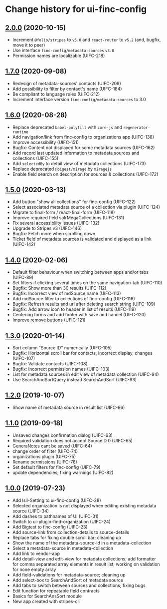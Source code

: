 # Change history for ui-finc-config

## [2.0.0](https://github.com/folio-org/ui-finc-config/tree/v2.0.0) (2020-10-15)
* Increment `@folio/stripes` to `v5.0` and `react-router` to `v5.2` (and, bugfix, move it to peer)
* Use interface `finc-config/metadata-sources` `v3.0`
* Permission names are localizable (UIFC-218)

## [1.7.0](https://github.com/folio-org/ui-finc-config/tree/v1.7.0) (2020-09-08)
* Redesign of metadata-sources' contacts (UIFC-209)
* Add possibility to filter by contact's name (UIFC-184)
* Be compliant to language rules (UIFC-212)
* Increment interface version `finc-config/metadata-sources` to 3.0

## [1.6.0](https://github.com/folio-org/ui-finc-config/tree/v1.6.0) (2020-08-28)
* Replace deprecated `babel-polyfill` with `core-js` and `regenerator-runtime`
* Add navigation/link from finc-config to organizations app (UIFC-138)
* Improve accessibility (UIFC-151)
* Bugfix: Content not displayed for some metadata sources (UIFC-162)
* Add record last updated information to metadata sources and collections (UIFC-155)
* Add `selectedBy` to detail view of metadata collections (UIFC-173)
* Replace deprecated `@bigest/mirage` by `miragejs`
* Enable field search on description for sources & collections (UIFC-172)

## [1.5.0](https://github.com/folio-org/ui-finc-config/tree/v1.5.0) (2020-03-13)
* Add button "show all collections" for finc-config (UIFC-122)
* Select associated metadata source of a collection via plugin (UIFC-124)
* Migrate to final-form / react-final-form (UIFC-118)
* Improve required field solrMegaCollections (UIFC-131)
* Fix several accessibility issues (UIFC-132)
* Upgrade to Stripes v3 (UIFC-146)
* Bugfix: Fetch more when scrolling down
* Ticket field of metadata sources is validated and displayed as a link (UIFC-142)

## [1.4.0](https://github.com/folio-org/ui-finc-config/tree/v1.4.0) (2020-02-06)
* Default filter behaviour when switching between apps and/or tabs (UIFC-89)
* Set filters if clicking several times on the same navigation-tab (UIFC-110)
* Bugfix: Show more than 30 results (UIFC-112)
* Bugfix: Incorrect view of mdSource name  (UIFC-113)
* Add mdSource filter to collections of finc-config (UIFC-116)
* Bugfix: Refresh results and url after deleting search string (UIFC-109)
* Bugfix: Add arrow icon to header in list of results (UIFC-119)
* Centering forms and add footer with save and cancel (UIFC-120)
* Improve remove buttons (UFIC-121)

## [1.3.0](https://github.com/folio-org/ui-finc-config/tree/v1.3.0) (2020-01-14)
* Sort column "Source ID" numerically (UIFC-105)
* Bugfix: Horizontal scroll bar for contacts, incorrect display, changes (UIFC-107)
* Bugfix: Validate contacts (UIFC-108)
* Bugfix: Incorrect permission names (UIFC-103)
* List for metadata sources in edit view of metadata collection (UIFC-94)
* Use SearchAndSortQuery instead SearchAndSort (UIFC-93)

## [1.2.0](https://github.com/folio-org/ui-finc-config/tree/v1.2.0) (2019-10-07)
* Show name of metadata source in result list (UIFC-86)

## [1.1.0](https://github.com/folio-org/ui-finc-config/tree/v1.1.0) (2019-09-18)
* Unsaved changes confirmation dialog (UIFC-63)
* Required validation does not accept SourceID 0 (UIFC-65)
* GeneraNotes cant be saved (UIFC-64)
* change order of filter (UIFC-74)
* organizations plugin (UIFC-75)
* Rename permissions (UIFC-78)
* Set default filters for finc-config (UIFC-79)
* update dependencies; fixing warnings (UIFC-82)

## [1.0.0](https://github.com/folio-org/ui-finc-config/tree/v1.0.0) (2019-07-23)
* Add Isil-Setting to ui-finc-config (UIFC-28)
* Selected organization is not displayed when editing existing metadata source (UIFC-34)
* Add dashes to pathnames of UI (UIFC-31)
* Switch to ui-plugin-find-organization (UIFC-24)
* Add Bigtest to finc-config (UIFC-23)
* Add source-link from collection-details to source-details
* Replace tabs for fixing double scroll bar; cleaning up
* Show the name of the metadata-source-id in a metadata-collection
* Select a metadata-source in metadata-collection
* Add link to vendor-app
* Add detail-view and edit-view for metadata collections; add formatter for comma separated array elements in result list; working on validation for none empty array
* Add field-validations for metadata-source; cleaning up
* Add select-box to SearchAndSort of metadata source
* Add tabs to switch between sources and collections; fixing bugs
* Edit function for repeatable field contracts
* Basics for SearchAnsSort module
* New app created with stripes-cli
